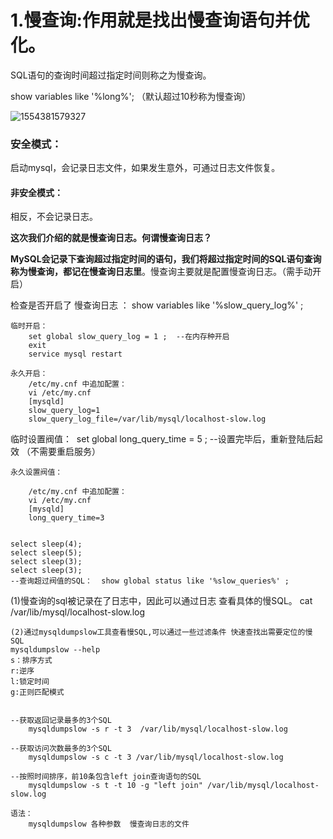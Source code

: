 # 1.慢查询:作用就是找出慢查询语句并优化。

SQL语句的查询时间超过指定时间则称之为慢查询。

show variables like '%long%';  （默认超过10秒称为慢查询）

![1554381579327](C:\Users\12714\AppData\Roaming\Typora\typora-user-images\1554381579327.png)

### 安全模式：

启动mysql，会记录日志文件，如果发生意外，可通过日志文件恢复。

#### 非安全模式：

相反，不会记录日志。

**这次我们介绍的就是慢查询日志。何谓慢查询日志？**

**MySQL会记录下查询超过指定时间的语句，我们将超过指定时间的SQL语句查询称为慢查询，都记在慢查询日志里**。慢查询主要就是配置慢查询日志。（需手动开启）

检查是否开启了 慢查询日志 ：   show variables like '%slow_query_log%' ;

	临时开启：
		set global slow_query_log = 1 ;  --在内存种开启
		exit
		service mysql restart
	
	永久开启：
		/etc/my.cnf 中追加配置：
		vi /etc/my.cnf 
		[mysqld]
		slow_query_log=1
		slow_query_log_file=/var/lib/mysql/localhost-slow.log
临时设置阀值：
​		set global long_query_time = 5 ; --设置完毕后，重新登陆后起效 （不需要重启服务）

	永久设置阀值：
			
		/etc/my.cnf 中追加配置：
		vi /etc/my.cnf 
		[mysqld]
		long_query_time=3


	select sleep(4);
	select sleep(5);
	select sleep(3);
	select sleep(3);
	--查询超过阀值的SQL：  show global status like '%slow_queries%' ;
(1)慢查询的sql被记录在了日志中，因此可以通过日志 查看具体的慢SQL。
​	cat /var/lib/mysql/localhost-slow.log

	(2)通过mysqldumpslow工具查看慢SQL,可以通过一些过滤条件 快速查找出需要定位的慢SQL
	mysqldumpslow --help
	s：排序方式
	r:逆序
	l:锁定时间
	g:正则匹配模式		


	--获取返回记录最多的3个SQL
		mysqldumpslow -s r -t 3  /var/lib/mysql/localhost-slow.log
	
	--获取访问次数最多的3个SQL
		mysqldumpslow -s c -t 3 /var/lib/mysql/localhost-slow.log
	
	--按照时间排序，前10条包含left join查询语句的SQL
		mysqldumpslow -s t -t 10 -g "left join" /var/lib/mysql/localhost-slow.log
	
	语法：
		mysqldumpslow 各种参数  慢查询日志的文件
	